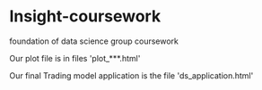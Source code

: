 # Insight-coursework
foundation of data science group coursework

Our plot file is in files 'plot_***.html'


Our final Trading model application is the file 'ds_application.html'
